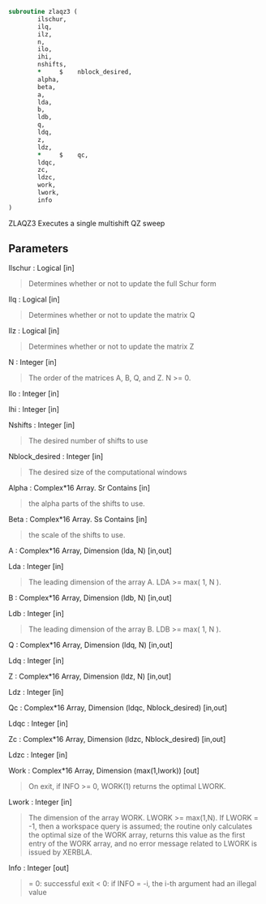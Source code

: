```fortran
subroutine zlaqz3 (
		ilschur,
		ilq,
		ilz,
		n,
		ilo,
		ihi,
		nshifts,
		*     $    nblock_desired,
		alpha,
		beta,
		a,
		lda,
		b,
		ldb,
		q,
		ldq,
		z,
		ldz,
		*     $    qc,
		ldqc,
		zc,
		ldzc,
		work,
		lwork,
		info
)
```

 ZLAQZ3 Executes a single multishift QZ sweep

## Parameters
Ilschur : Logical [in]
> Determines whether or not to update the full Schur form

Ilq : Logical [in]
> Determines whether or not to update the matrix Q

Ilz : Logical [in]
> Determines whether or not to update the matrix Z

N : Integer [in]
> The order of the matrices A, B, Q, and Z.  N >= 0.

Ilo : Integer [in]

Ihi : Integer [in]

Nshifts : Integer [in]
> The desired number of shifts to use

Nblock_desired : Integer [in]
> The desired size of the computational windows

Alpha : Complex*16 Array. Sr Contains [in]
> the alpha parts of the shifts to use.

Beta : Complex*16 Array. Ss Contains [in]
> the scale of the shifts to use.

A : Complex*16 Array, Dimension (lda, N) [in,out]

Lda : Integer [in]
> The leading dimension of the array A.  LDA >= max( 1, N ).

B : Complex*16 Array, Dimension (ldb, N) [in,out]

Ldb : Integer [in]
> The leading dimension of the array B.  LDB >= max( 1, N ).

Q : Complex*16 Array, Dimension (ldq, N) [in,out]

Ldq : Integer [in]

Z : Complex*16 Array, Dimension (ldz, N) [in,out]

Ldz : Integer [in]

Qc : Complex*16 Array, Dimension (ldqc, Nblock_desired) [in,out]

Ldqc : Integer [in]

Zc : Complex*16 Array, Dimension (ldzc, Nblock_desired) [in,out]

Ldzc : Integer [in]

Work : Complex*16 Array, Dimension (max(1,lwork)) [out]
> On exit, if INFO >= 0, WORK(1) returns the optimal LWORK.

Lwork : Integer [in]
> The dimension of the array WORK.  LWORK >= max(1,N).
> If LWORK = -1, then a workspace query is assumed; the routine
> only calculates the optimal size of the WORK array, returns
> this value as the first entry of the WORK array, and no error
> message related to LWORK is issued by XERBLA.

Info : Integer [out]
> = 0: successful exit
> < 0: if INFO = -i, the i-th argument had an illegal value

